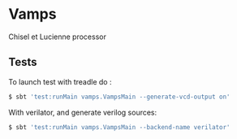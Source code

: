 # Vamps
Chisel et Lucienne processor

## Tests

To launch test with treadle do :
```bash
$ sbt 'test:runMain vamps.VampsMain --generate-vcd-output on'
```

With verilator, and generate verilog sources:
```bash
$ sbt 'test:runMain vamps.VampsMain --backend-name verilator'
```
